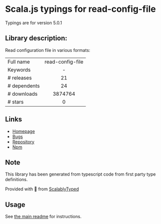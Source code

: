 
# Scala.js typings for read-config-file

Typings are for version 5.0.1

## Library description:
Read configuration file in various formats:

|                    |                 |
| ------------------ | :-------------: |
| Full name          | read-config-file |
| Keywords           | - |
| # releases         | 21 |
| # dependents       | 24 |
| # downloads        | 3874764 |
| # stars            | 0 |

## Links
- [Homepage](https://github.com/develar/read-config-file)
- [Bugs](https://github.com/develar/read-config-file/issues)
- [Repository](https://github.com/develar/read-config-file)
- [Npm](https://www.npmjs.com/package/read-config-file)
    


## Note
This library has been generated from typescript code from first party type definitions.

Provided with :purple_heart: from [ScalablyTyped](https://github.com/oyvindberg/ScalablyTyped)

## Usage
See [the main readme](../../readme.md) for instructions.


